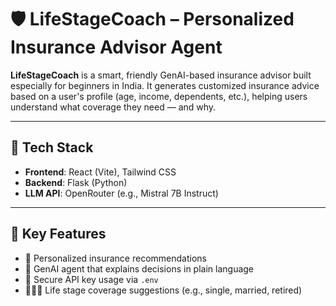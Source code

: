 # 🛡️ LifeStageCoach – Personalized Insurance Advisor Agent

**LifeStageCoach** is a smart, friendly GenAI-based insurance advisor built especially for beginners in India. It generates customized insurance advice based on a user's profile (age, income, dependents, etc.), helping users understand what coverage they need — and why.

---

## 🚀 Tech Stack

- **Frontend**: React (Vite), Tailwind CSS
- **Backend**: Flask (Python)
- **LLM API**: OpenRouter (e.g., Mistral 7B Instruct)

---

## 🧠 Key Features

- 🧾 Personalized insurance recommendations
- 🧠 GenAI agent that explains decisions in plain language
- 🔐 Secure API key usage via `.env`
- 👨‍👩‍👧 Life stage coverage suggestions (e.g., single, married, retired)



